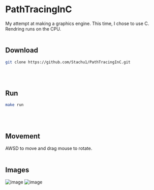 # PathTracingInC
My attempt at making a graphics engine. This time, I chose to use C.
<br>
Rendring runs on the CPU.
<br>
<br>

## Download
```bash
git clone https://github.com/Stachu1/PathTracingInC.git
```
<br>
<br>

## Run
```bash
make run
```
<br>
<br>

## Movement
AWSD to move and drag mouse to rotate.
<br>
<br>

## Images
![image](https://github.com/Stachu1/PathTracingInC/assets/77758413/1f99f378-1d04-4529-934f-437b9ceba104)
![image](https://github.com/Stachu1/PathTracingInC/assets/77758413/c54f5804-6665-4045-82d5-60f183e025ef)

